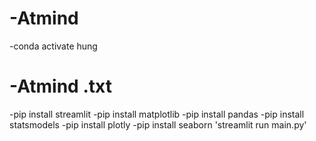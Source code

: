 # -Atmind
-conda activate hung
# -Atmind .txt
-pip install streamlit 
-pip install matplotlib
-pip install pandas
-pip install statsmodels
-pip install plotly
-pip install seaborn
'streamlit run main.py'